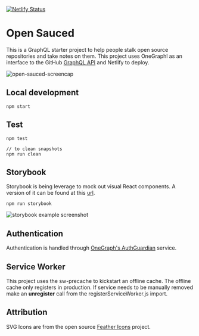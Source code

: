 [![Netlify Status](https://api.netlify.com/api/v1/badges/76a3de8e-270c-4adf-89d5-3a3863da74e6/deploy-status)](https://app.netlify.com/sites/open-sauced/deploys)

# Open Sauced

This is a GraphQL starter project to help people stalk open source repositories and take notes on them. This project uses OneGraphl as an interface to the GitHub [GraphQL API](https://developer.github.com/v4/) and Netlify to deploy.

![open-sauced-screencap](https://user-images.githubusercontent.com/5713670/68147572-37bb9a00-ff32-11e9-84a3-f2efd1a78123.png)

## Local development
```
npm start
```

## Test

```
npm test

// to clean snapshots
npm run clean
```
## Storybook
Storybook is being leverage to mock out visual React components. A version of it can be found at this [url](https://sauced-components.netlify.com/).
```
npm run storybook
```
![storybook example screenshot](https://user-images.githubusercontent.com/5713670/68147486-0cd14600-ff32-11e9-8cc0-fd91f4171b87.png)

## Authentication
Authentication is handled through [OneGraph's AuthGuardian](https://www.onegraph.com/docs/auth_guardian.html) service. 

## Service Worker
This project uses the sw-precache to kickstart an offline cache. The
offline cache only registers in production. If service needs to be
manually removed make an **unregister** call from the registerServiceWorker.js import. 

## Attribution
SVG Icons are from the open source [Feather Icons]() project. 

